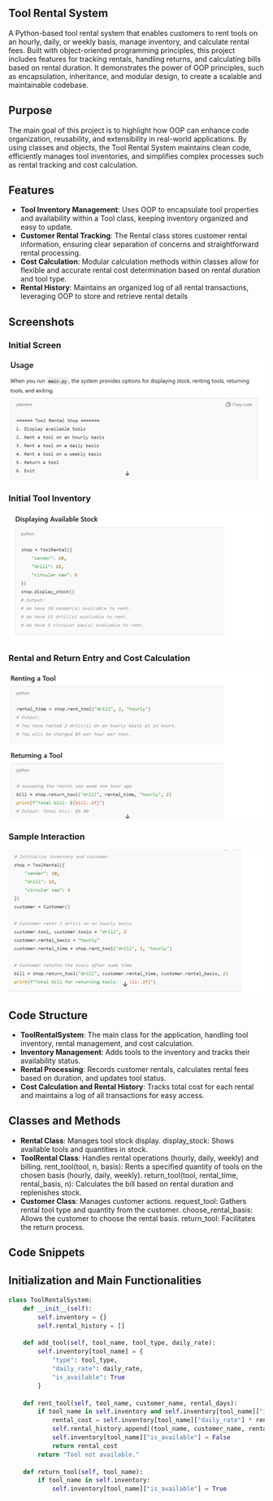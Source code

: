 ## Tool Rental System
A Python-based tool rental system that enables customers to rent tools on an hourly, daily, or weekly basis, manage inventory, and calculate rental fees. Built with object-oriented programming principles, this project includes features for tracking rentals, handling returns, and calculating bills based on rental duration. It demonstrates the power of OOP principles, such as encapsulation, inheritance, and modular design, to create a scalable and maintainable codebase.

## Purpose
The main goal of this project is to highlight how OOP can enhance code organization, reusability, and extensibility in real-world applications. By using classes and objects, the Tool Rental System maintains clean code, efficiently manages tool inventories, and simplifies complex processes such as rental tracking and cost calculation.

## Features
- **Tool Inventory Management**: Uses OOP to encapsulate tool properties and availability within a Tool class, keeping inventory organized and easy to update.
- **Customer Rental Tracking**: The Rental class stores customer rental information, ensuring clear separation of concerns and straightforward rental processing.
- **Cost Calculation**: Modular calculation methods within classes allow for flexible and accurate rental cost determination based on rental duration and tool type.
- **Rental History**: Maintains an organized log of all rental transactions, leveraging OOP to store and retrieve rental details


## Screenshots
### Initial Screen
![Initial Screen](assets/images/usage.png)

### Initial Tool Inventory
![Initial Tool Inventory](assets/images/stock.png)

### Rental and Return Entry and Cost Calculation
![Rental and Return Entry and Cost Calculation](assets/images/rent.png)

### Sample Interaction
![Sample Interaction](assets/images/sample.png)


## Code Structure
- **ToolRentalSystem**: The main class for the application, handling tool inventory, rental management, and cost calculation.
- **Inventory Management**: Adds tools to the inventory and tracks their availability status.
- **Rental Processing**: Records customer rentals, calculates rental fees based on duration, and updates tool status.
- **Cost Calculation and Rental History**: Tracks total cost for each rental and maintains a log of all transactions for easy access.

## Classes and Methods
- **Rental Class**: Manages tool stock display.
display_stock: Shows available tools and quantities in stock.
- **ToolRental Class**: Handles rental operations (hourly, daily, weekly) and billing.
rent_tool(tool, n, basis): Rents a specified quantity of tools on the chosen basis (hourly, daily, weekly).
return_tool(tool, rental_time, rental_basis, n): Calculates the bill based on rental duration and replenishes stock.
- **Customer Class**: Manages customer actions.
request_tool: Gathers rental tool type and quantity from the customer.
choose_rental_basis: Allows the customer to choose the rental basis.
return_tool: Facilitates the return process.

## Code Snippets
## Initialization and Main Functionalities
```python
class ToolRentalSystem:
    def __init__(self):
        self.inventory = {}
        self.rental_history = []
    
    def add_tool(self, tool_name, tool_type, daily_rate):
        self.inventory[tool_name] = {
            "type": tool_type,
            "daily_rate": daily_rate,
            "is_available": True
        }
    
    def rent_tool(self, tool_name, customer_name, rental_days):
        if tool_name in self.inventory and self.inventory[tool_name]["is_available"]:
            rental_cost = self.inventory[tool_name]["daily_rate"] * rental_days
            self.rental_history.append((tool_name, customer_name, rental_days, rental_cost))
            self.inventory[tool_name]["is_available"] = False
            return rental_cost
        return "Tool not available."
    
    def return_tool(self, tool_name):
        if tool_name in self.inventory:
            self.inventory[tool_name]["is_available"] = True
